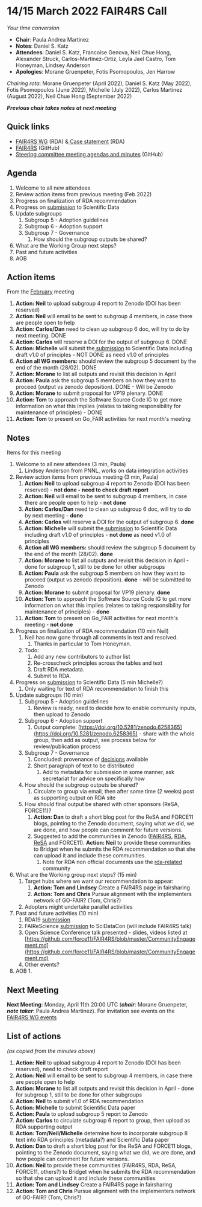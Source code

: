 # 14/15 March 2022 FAIR4RS Call

_Your time conversion_



* **Chair**: Paula Andrea Martinez
* **Notes**: Daniel S. Katz
* **Attendees**: Daniel S. Katz, Francoise Genova, Neil Chue Hong, Alexander Struck, Carlos-Martinez-Ortiz, Leyla Jael Castro, Tom Honeyman, Lindsey Anderson
* **Apologies**: Morane Gruenpeter, Fotis Psomopoulos, Jen Harrow  

_Chairing rota_: Morane Gruenpeter (April 2022), Daniel S. Katz (May 2022), Fotis Psomopoulos (June 2022), Michelle (July 2022), Carlos Martinez (August 2022), Neil Chue Hong (September 2022)

**_Previous chair takes notes at next meeting_**


## Quick links



* [FAIR4RS WG](https://www.rd-alliance.org/groups/fair-4-research-software-fair4rs-wg) (RDA) &[ Case statement](https://www.rd-alliance.org/group/fair-4-research-software-fair4rs-wg/case-statement/fair-research-software-wg-case-statement) (RDA)
* [FAIR4RS](https://github.com/force11/FAIR4RS) (GitHub)
* [Steering committee meeting agendas and minutes](https://github.com/force11/FAIR4RS/tree/master/meetings/2020) (GitHub)


## Agenda



1. Welcome to all new attendees
2. Review action items from previous meeting (Feb 2022)
3. Progress on finalization of RDA recommendation
4. Progress on [submission](https://docs.google.com/document/d/16KrE62qjTt-4AXpT-c2OhVDp25eP7-h_mokhelVLM60/edit) to Scientific Data
5. Update subgroups
    1. Subgroup 5 - Adoption guidelines
    2. Subgroup 6 - Adoption support
    3. Subgroup 7 - Governance
        1. How should the subgroup outputs be shared?
6. What are the Working Group next steps?
7. Past and future activities
8. AOB


## Action items

From the [February](https://github.com/force11/FAIR4RS/blob/master/meetings/2022/2022-02-14-Minutes.md) meeting



1. **Action: Neil** to upload subgroup 4 report to Zenodo (DOI has been reserved)
2. **Action: Neil** will email to be sent to subgroup 4 members, in case there are people open to help
3. **Action: Carlos/Dan** need to clean up subgroup 6 doc, will try to do by next meeting. DONE
4. **Action: Carlos** will reserve a DOI for the output of subgroup 6. DONE
5. **Action: Michelle** will submit the[ submission](https://docs.google.com/document/d/16KrE62qjTt-4AXpT-c2OhVDp25eP7-h_mokhelVLM60/edit) to Scientific Data including draft v1.0 of principles - NOT DONE as need v1.0 of principles
6. **Action all WG members:** should review the subgroup 5 document by the end of the month (28/02). DONE
7. **Action: Morane** to list all outputs and revisit this decision in April
8. **Action: Paula** ask the subgroup 5 members on how they want to proceed (output vs zenodo deposition). DONE - Will be Zenodo
9. **Action: Morane** to submit proposal for VP19 plenary. DONE
10. **Action: Tom** to approach the Software Source Code IG to get more information on what this implies (relates to taking responsibility for maintenance of principles) - DONE
11. **Action: Tom** to present on Go_FAIR activities for next month's meeting


## Notes

Items for this meeting



1. Welcome to all new attendees (3 min, Paula)
    1. Lindsey Anderson from PNNL, works on data integration activities
2. Review action items from previous meeting (3 min, Paula)
    1. **Action: Neil** to upload subgroup 4 report to Zenodo (DOI has been reserved) - **not done -   need to check draft report**
    2. **Action: Neil** will email to be sent to subgroup 4 members, in case there are people open to help - **not done**
    3. **Action: Carlos/Dan** need to clean up subgroup 6 doc, will try to do by next meeting - **done**
    4. **Action: Carlos** will reserve a DOI for the output of subgroup 6. **done**
    5. **Action: Michelle** will submit the[ submission](https://docs.google.com/document/d/16KrE62qjTt-4AXpT-c2OhVDp25eP7-h_mokhelVLM60/edit) to Scientific Data including draft v1.0 of principles - **not done** as need v1.0 of principles
    6. **Action all WG members:** should review the subgroup 5 document by the end of the month (28/02). **done**
    7. **Action: Morane** to list all outputs and revisit this decision in April - done for subgroup 1, still to be done for other subgroups
    8. **Action: Paula** ask the subgroup 5 members on how they want to proceed (output vs zenodo deposition). **done** - will be submitted to Zenodo
    9. **Action: Morane** to submit proposal for VP19 plenary. **done**
    10. **Action: Tom** to approach the Software Source Code IG to get more information on what this implies (relates to taking responsibility for maintenance of principles) - **done**
    11. **Action: Tom** to present on Go_FAIR activities for next month's meeting - **not done**
3. Progress on finalization of RDA recommendation (10 min Neil)
    1. Neil has now gone through all comments in text and resolved.
        1. Thanks in particular to Tom Honeyman.
    2. Todo:
        1. Add any new contributors to author list
        2. Re-crosscheck principles across the tables and text
        3. Draft RDA metadata.
        4. Submit to RDA.
4. Progress on [submission](https://docs.google.com/document/d/16KrE62qjTt-4AXpT-c2OhVDp25eP7-h_mokhelVLM60/edit) to Scientific Data (5 min Michelle?)
    1. Only waiting for text of RDA recommendation to finish this
5. Update subgroups (10 min)
      1. Subgroup 5 - Adoption guidelines
          1. Review is ready, need to decide how to enable community inputs, then upload to Zenodo
      2. Subgroup 6 - Adoption support
          1. Output complete: [https://doi.org/10.5281/zenodo.6258365](https://doi.org/10.5281/zenodo.6258365) - share with the whole group, then add as output, see process below for review/publication process
      3. Subgroup 7 - Governance
          1. Concluded: provenance of [decisions](https://docs.google.com/document/d/1Q0wEzx6T3S7aqphI8EPlWkibcRXQcLZzMsTem-GOs2o/export?format=pdf) available
          2. Short paragraph of text to be distributed
              1. Add to metadata for submission in some manner, ask secretariat for advice on specifically how
      4. How should the subgroup outputs be shared?
          1. Circulate to group via email, then after some time (2 weeks) post as supporting output on RDA site
      5. How should final output be shared with other sponsors (ReSA, FORCE11)?
          1. **Action: Dan** to draft a short blog post for the ReSA and FORCE11 blogs, pointing to the Zenodo document, saying what we did, we are done, and how people can comment for future versions.
          2. Suggested to add the communities in Zenodo ([FAIR4RS](https://zenodo.org/communities/fair4rs/), [RDA](https://zenodo.org/communities/rda), [ReSA](https://zenodo.org/communities/resa) and FORCE11). **Action: Neil** to provide these communities to Bridget when he submits the RDA recommendation so that she can upload it and include these communities.
              1. Note for RDA non official documents use the [rda-related](https://zenodo.org/communities/rda-related) community
6. What are the Working group next steps? (15 min)
    1. Target hubs where we want our recommendation to appear:
        1. **Action: Tom and Lindsey** Create a FAIR4RS page in fairsharing
        1. **Action: Tom and Chris** Pursue alignment with the implementers network of GO-FAIR? (Tom, Chris?)
    2. Adopters might undertake parallel activities
7. Past and future activities (10 min)
    1. RDA19 [submission ](https://docs.google.com/document/d/14K950WsVw4UT9tHSF1qMtOlUsE2FM0mvFNHbm1Hwc_M/edit)
    2. FAIReScience [submission](https://docs.google.com/document/d/1JU576_Q7yQOQJXCrcxonYLQi1wRPQTzJDIziEd99aaU/edit) to SciDataCon (will include FAIR4RS talk)
    3. Open Science Conference talk presented - slides, videos listed at [https://github.com/force11/FAIR4RS/blob/master/CommunityEngagement.md](https://github.com/force11/FAIR4RS/blob/master/CommunityEngagement.md)
    4. Other events?
8. AOB
    1.


## Next Meeting

**Next Meeting**: Monday, April 11th 20:00 UTC (**_chair_**: Morane Gruenpeter, **_note taker_**: Paula Andrea Martinez). For invitation see events on the[ FAIR4RS WG events](https://www.rd-alliance.org/node/69317/events)


## List of actions

_(as copied from the minutes above)_



1. **Action: Neil** to upload subgroup 4 report to Zenodo (DOI has been reserved), need to check draft report
2. **Action: Neil** will email to be sent to subgroup 4 members, in case there are people open to help
3. **Action: Morane** to list all outputs and revisit this decision in April - done for subgroup 1, still to be done for other subgroups
4. **Action: Neil** to submit v1.0 of RDA recommendation
5. **Action: Michelle** to submit Scientific Data paper
6. **Action: Paula** to upload subgroup 5 report to Zenodo
7. **Action: Carlos** to circulate subgroup 6 report to group, then upload as RDA supporting output
8. **Action: Tom/Neil/Michelle** determine how to incorporate subgroup 8 text into RDA principles (metadata?) and Scientific Data paper
9. **Action: Dan** to draft a short blog post for the ReSA and FORCE11 blogs, pointing to the Zenodo document, saying what we did, we are done, and how people can comment for future versions.
10. **Action: Neil** to provide these communities (FAIR4RS, RDA, ReSA, FORCE11, others?) to Bridget when he submits the RDA recommendation so that she can upload it and include these communities
11. **Action: Tom and Lindsey** Create a FAIR4RS page in fairsharing
12. **Action: Tom and Chris** Pursue alignment with the implementers network of GO-FAIR? (Tom, Chris?)
